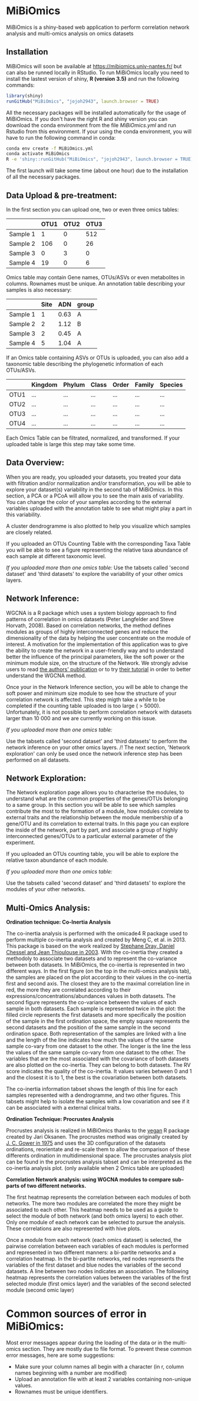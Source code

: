 # MiBiOmics
MiBiOmics is a shiny-based web application to perform correlation network analysis and multi-omics analysis on omics datasets

## Installation

MiBiOmics will soon be available at https://mibiomics.univ-nantes.fr/ but can also be runned locally in RStudio. To run MiBiOmics locally you need to install the lastest version of shiny, **R (version 3.5)** and run the following commands:

```r
library(shiny)
runGitHub("MiBiOmics", "jojoh2943", launch.browser = TRUE)
```
All the necessary packages will be installed automatically for the usage of MiBiOmics. If you don't have the right R and shiny version you can download the conda environment from the file *MiBiOmics.yml* and run Rstudio from this environment. If your using the conda environment, you will have to run the following command in conda:

```bash
conda env create -f MiBiOmics.yml
conda activate MiBiOmics
R -e 'shiny::runGitHub("MiBiOmics", "jojoh2943", launch.browser = TRUE)'
```

The first launch will take some time (about one hour) due to the installation of all the necessary packages.

## Data Upload & pre-treatment:


In the first section you can upload one, two or even three omics tables:

|        | OTU1  | OTU2 | OTU3 |
| ------ | ------ | ----- | ----- |
| Sample 1 |   1    |   0   |  512  |
| Sample 2 |  106   |   0   |   26  |
| Sample 3 |   0    |   3   |   0   |
| Sample 4 |   19   |   0   |   6   |

Omics table may contain Gene names, OTUs/ASVs or even metabolites in columns. Rownames must be unique.
An annotation table describing your samples is also necessary:


|        |  Site  |  ADN  | group |
| ------ | ------ | ----- | ----- |
|Sample 1|   1    |  0.63 |   A   |
|Sample 2|   2    |  1.12 |   B   |
|Sample 3|   2    |  0.45 |   A   |
|Sample 4|   5    |  1.04 |   A   |

If an Omics table containing ASVs or OTUs is uploaded, you can also add a taxonomic table describing the phylogenetic information of each OTUs/ASVs.

|        |Kingdom |Phylum | Class | Order |Family |Species|
| ------ | ------ | ----- | ----- | ----- | ----- | ----- |
| OTU1  |  ...   |  ...  |  ...  |  ...  |  ...  |  ...  |
| OTU2  |  ...   |  ...  |  ...  |  ...  |  ...  |  ...  |
| OTU3  |  ...   |  ...  |  ...  |  ...  |  ...  |  ...  |
| OTU4  |  ...   |  ...  |  ...  |  ...  |  ...  |  ...  |

Each Omics Table can be filtrated, normalized, and transformed. If your uploaded table is large this step may take some time.

## Data Overview:

When you are ready, you uploaded your datasets, you treated your data with filtration and/or normalization and/or transformation, you will be able to explore your dataset(s) variability in the second tab of MiBiOmics. In this section, a PCA or a PCoA will allow you to see the main axis of variability. You can change the color of your samples according to the external variables uploaded with the annotation table to see what might play a part in this variability.

A cluster dendrogramme is also plotted to help you visualize which samples are closely related.

If you uploaded an OTUs Counting Table with the corresponding Taxa Table you will be able to see a figure representing the relative taxa abundance of each sample at different taxonomic level.

_If you uploaded more than one omics table:_
Use the tabsets called 'second dataset' and 'third datasets' to explore the variability of your other omics layers.

## Network Inference:

WGCNA is a R package which uses a system biology approach to find patterns of correlation in omics datasets (Peter Langfelder and Steve Horvath, 2008). Based on correlation networks, the method defines modules as groups of highly interconnected genes and reduce the dimensionality of the data by helping the user concentrate on the module of interest. A motivation for the implementation of this application was to give the ability to create the network in a user-friendly way and to understand better the influence of the principal parameters, like the soft power or the minimum module size, on the structure of the Network. We strongly advise users to read [the authors' publication](https://bmcbioinformatics.biomedcentral.com/articles/10.1186/1471-2105-9-559) or to try [their tutorial](https://horvath.genetics.ucla.edu/html/CoexpressionNetwork/Rpackages/WGCNA/Tutorials/index.html) in order to better understand the WGCNA method.

Once your in the Network Inference section, you will be able to change the soft power and minimum size module to see how the structure of your correlation network is affected. This step migth take a while to be completed if the counting table uploaded is too large ( > 5000). Unfortunately, it is not possible to perform correlation network with datasets larger than 10 000 and we are currently working on this issue.

_If you uploaded more than one omics table:_

Use the tabsets called 'second dataset' and 'third datasets' to perform the network inference on your other omics layers. /! The next section, 'Network exploration' can only be used once the network inference step has been performed on all datasets.

## Network Exploration:

The Network exploration page allows you to characterise the modules, to understand what are the common properties of the genes/OTUs belonging to a same group. In this section you will be able to see which samples contribute the most to the formation of a module, how modules correlate to external traits and the relationship between the module membership of a gene/OTU and its correlation to external traits. In this page you can explore the inside of the network, part by part, and associate a group of highly interconnected genes/OTUs to a particular external parameter of the experiment.

If you uploaded an OTUs counting table, you will be able to explore the relative taxon abundance of each module.

_If you uploaded more than one omics table:_

Use the tabsets called 'second dataset' and 'third datasets' to explore the modules of your other networks.

## Multi-Omics Analysis:

**Ordination technique: Co-Inertia Analysis**

The co-inertia analysis is performed with the omicade4 R package used to perform multiple co-inertia analysis and created by Meng C, et al. in 2013. This package is based on the work realized by [Stephane Dray, Daniel Chessel and Jean Thioulouse in 2003](https://pdfs.semanticscholar.org/7789/8adf13dfd073efddcf044e6efb49294cf402.pdf?_ga=2.195525546.789625893.1565097558-2032186863.1565097558). With the co-inertia they created a methodoly to associate two datasets and to represent the co-variance between both datasets. In MiBiOmics, the co-inertia is represented in two different ways. In the first figure (on the top in the multi-omics analysis tab), the samples are placed on the plot according to their values in the co-inertia first and second axis. The closest they are to the maximal correlation line in red, the more they are correlated according to their expressions/concentrations/abundances values in both datasets. The second figure represents the co-variance between the values of each sample in both datasets. Each sample is represented twice in the plot: the filled circle represents the first datasets and more specifically the position of the sample in the first ordination space, the empty square represents the second datasets and the position of the same sample in the second ordination space. Both representation of the samples are linked with a line and the length of the line indicates how much the values of the same sample co-vary from one dataset to the other. The longer is the line the less the values of the same sample co-vary from one dataset to the other. The variables that are the most associated with the covariance of both datasets are also plotted on the co-inertia. They can belong to both datasets. The RV score indicates the quality of the co-inertia. It values varies between 0 and 1 and the closest it is to 1, the best is the covariation between both datasets.

The co-inertia information tabset shows the length of this line for each samples represented with a dendrogramme, and two other figures. This tabsets might help to isolate the samples with a low covariation and see if it can be associated with a external clinical traits.

**Ordination Technique: Procrustes Analysis**

Procrustes analysis is realized in MiBiOmics thanks to the [vegan](http://cc.oulu.fi/~jarioksa/opetus/metodi/vegantutor.pdf) R package created by Jari Oksanen. The procrustes method was originally created by [J. C. Gower in 1975](https://link.springer.com/content/pdf/10.1007%2FBF02291478.pdf) and uses the 3D configuration of the datasets ordinations, reorientate and re-scale them to allow the comparison of these differents ordination in multidimensional space. The procrustes analysis plot can be found in the procrustes analysis tabset and can be interpreted as the co-inertia analysis plot. (only available when 2 Omics table are uploaded)

**Correlation Network analysis: using WGCNA modules to compare sub-parts of two different networks.**

The first heatmap represents the correlation between each modules of both networks. The more two modules are correlated the more they might be associated to each other. This heatmap needs to be used as a guide to select the module of both network (and both omics layers) to each other. Only one module of each network can be selected to pursue the analysis. These correlations are also represented with hive plots.

Once a module from each network (each omics dataset) is selected, the pairwise correlation between each variables of each modules is performed and represented in two different manners: a bi-partite networks and a correlation heatmap. In the bi-partite networks, red nodes represents the variables of the first dataset and blue nodes the variables of the second datasets. A line between two nodes indicates an association. The following heatmap represents the correlation values between the variables of the first selected module (first omics layer) and the variables of the second selected module (second omic layer)

# Common sources of error in MiBiOmics:
Most error messages appear during the loading of the data or in the multi-omics section. They are mostly due to file format. To prevent these common error messages, here are some suggestions:
* Make sure your column names all begin with a character (in r, column names beginning with a number are modified)
* Upload an annotation file with at least 2 variables containing non-unique values.
* Rownames must be unique identifiers.
